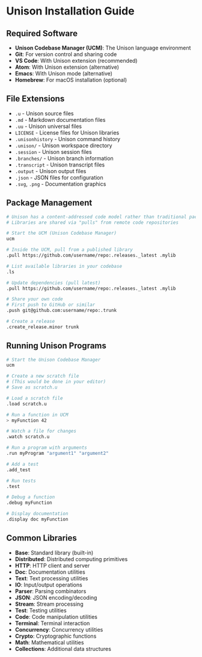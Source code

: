 # Unison Installation Guide

## Required Software

- **Unison Codebase Manager (UCM)**: The Unison language environment
- **Git**: For version control and sharing code
- **VS Code**: With Unison extension (recommended)
- **Atom**: With Unison extension (alternative)
- **Emacs**: With Unison mode (alternative)
- **Homebrew**: For macOS installation (optional)

## File Extensions

- `.u` - Unison source files
- `.md` - Markdown documentation files
- `.uu` - Unison universal files
- `LICENSE` - License files for Unison libraries
- `.unisonhistory` - Unison command history
- `.unison/` - Unison workspace directory
- `.session` - Unison session files
- `.branches/` - Unison branch information
- `.transcript` - Unison transcript files
- `.output` - Unison output files
- `.json` - JSON files for configuration
- `.svg`, `.png` - Documentation graphics

## Package Management

```bash
# Unison has a content-addressed code model rather than traditional packages
# Libraries are shared via "pulls" from remote code repositories

# Start the UCM (Unison Codebase Manager)
ucm

# Inside the UCM, pull from a published library
.pull https://github.com/username/repo:.releases._latest .mylib

# List available libraries in your codebase
.ls

# Update dependencies (pull latest)
.pull https://github.com/username/repo:.releases._latest .mylib

# Share your own code
# First push to GitHub or similar
.push git@github.com:username/repo:.trunk

# Create a release
.create_release.minor trunk
```

## Running Unison Programs

```bash
# Start the Unison Codebase Manager
ucm

# Create a new scratch file
# (This would be done in your editor)
# Save as scratch.u

# Load a scratch file
.load scratch.u

# Run a function in UCM
> myFunction 42

# Watch a file for changes
.watch scratch.u

# Run a program with arguments
.run myProgram "argument1" "argument2"

# Add a test
.add_test

# Run tests
.test

# Debug a function
.debug myFunction

# Display documentation
.display doc myFunction
```

## Common Libraries

- **Base**: Standard library (built-in)
- **Distributed**: Distributed computing primitives
- **HTTP**: HTTP client and server
- **Doc**: Documentation utilities
- **Text**: Text processing utilities
- **IO**: Input/output operations
- **Parser**: Parsing combinators
- **JSON**: JSON encoding/decoding
- **Stream**: Stream processing
- **Test**: Testing utilities
- **Code**: Code manipulation utilities
- **Terminal**: Terminal interaction
- **Concurrency**: Concurrency utilities
- **Crypto**: Cryptographic functions
- **Math**: Mathematical utilities
- **Collections**: Additional data structures
